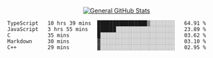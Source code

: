 <p align="center">
  <a href="https://github.com/AndyDevv">
    <img src="https://github-readme-stats.vercel.app/api?username=AndyDevv&custom_title=General%20GitHub%20Stats&theme=aura_dark" alt="General GitHub Stats">
  </a>
</p>

<!--START_SECTION:waka-->
```text
TypeScript   10 hrs 39 mins  ████████████████▒░░░░░░░░   64.91 % 
JavaScript   3 hrs 55 mins   ██████░░░░░░░░░░░░░░░░░░░   23.89 % 
C            35 mins         █░░░░░░░░░░░░░░░░░░░░░░░░   03.62 % 
Markdown     30 mins         ▓░░░░░░░░░░░░░░░░░░░░░░░░   03.10 % 
C++          29 mins         ▓░░░░░░░░░░░░░░░░░░░░░░░░   02.95 % 
```
<!--END_SECTION:waka-->
